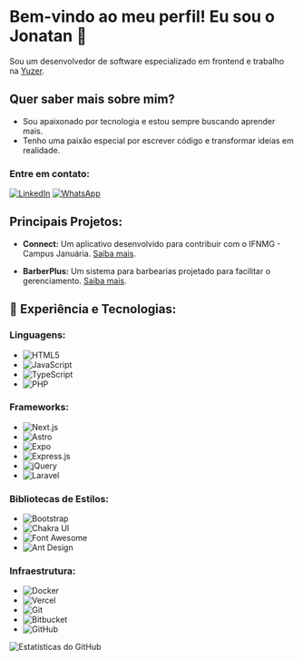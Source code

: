# Bem-vindo ao meu perfil! Eu sou o Jonatan 👋

Sou um desenvolvedor de software especializado em frontend e trabalho na [Yuzer](https://yuzer.com.br/).

## Quer saber mais sobre mim?

- Sou apaixonado por tecnologia e estou sempre buscando aprender mais.
- Tenho uma paixão especial por escrever código e transformar ideias em realidade.

### Entre em contato:

[![LinkedIn](https://img.shields.io/badge/LinkedIn-0077B5?style=for-the-badge&logo=linkedin&logoColor=white)](https://www.linkedin.com/in/jonatang7/)
[![WhatsApp](https://img.shields.io/badge/WhatsApp-25D366?style=for-the-badge&logo=WhatsApp&logoColor=white)](https://wa.me/38998221425)


## Principais Projetos:

- **Connect:** Um aplicativo desenvolvido para contribuir com o IFNMG - Campus Januária. [Saiba mais](https://github.com/Jxnatan7/Connect).

- **BarberPlus:** Um sistema para barbearias projetado para facilitar o gerenciamento. [Saiba mais](https://github.com/Jxnatan7/BarberPlus).


## 🚀 Experiência e Tecnologias:

### Linguagens:
- ![HTML5](https://img.shields.io/badge/HTML5-E34F26?style=for-the-badge&logo=html5&logoColor=white) 
- ![JavaScript](https://img.shields.io/badge/JavaScript-323330?style=for-the-badge&logo=javascript&logoColor=F7DF1E)
- ![TypeScript](https://img.shields.io/badge/TypeScript-007ACC?style=for-the-badge&logo=typescript&logoColor=white)
- ![PHP](https://img.shields.io/badge/PHP-777BB4?style=for-the-badge&logo=php&logoColor=white)

### Frameworks:
- ![Next.js](https://img.shields.io/badge/Next.js-000000?style=for-the-badge&logo=nextdotjs&logoColor=white)
- ![Astro](https://img.shields.io/badge/Astro-0C1222?style=for-the-badge&logo=astro&logoColor=FDFDFE)
- ![Expo](https://img.shields.io/badge/Expo-1B1F23?style=for-the-badge&logo=expo&logoColor=white)
- ![Express.js](https://img.shields.io/badge/Express.js-000000?style=for-the-badge&logo=express&logoColor=white)
- ![jQuery](https://img.shields.io/badge/jQuery-0769AD?style=for-the-badge&logo=jquery&logoColor=white)
- ![Laravel](https://img.shields.io/badge/Laravel-FF2D20?style=for-the-badge&logo=laravel&logoColor=white)

### Bibliotecas de Estilos:
- ![Bootstrap](https://img.shields.io/badge/Bootstrap-563D7C?style=for-the-badge&logo=bootstrap&logoColor=white)
- ![Chakra UI](https://img.shields.io/badge/Chakra--UI-319795?style=for-the-badge&logo=chakra-ui&logoColor=white)
- ![Font Awesome](https://img.shields.io/badge/Font_Awesome-339AF0?style=for-the-badge&logo=fontawesome&logoColor=white)
- ![Ant Design](https://img.shields.io/badge/Ant%20Design-1890FF?style=for-the-badge&logo=antdesign&logoColor=white)

### Infraestrutura:
- ![Docker](https://img.shields.io/badge/Docker-2CA5E0?style=for-the-badge&logo=docker&logoColor=white)
- ![Vercel](https://img.shields.io/badge/Vercel-000000?style=for-the-badge&logo=vercel&logoColor=white)
- ![Git](https://img.shields.io/badge/GIT-E44C30?style=for-the-badge&logo=git&logoColor=white)
- ![Bitbucket](https://img.shields.io/badge/Bitbucket-0747a6?style=for-the-badge&logo=bitbucket&logoColor=white)
- ![GitHub](https://img.shields.io/badge/GitHub-100000?style=for-the-badge&logo=github&logoColor=white)



![Estatísticas do GitHub](https://github-readme-stats.vercel.app/api?username=jxnatan7&show_icons=true&theme=radical)
